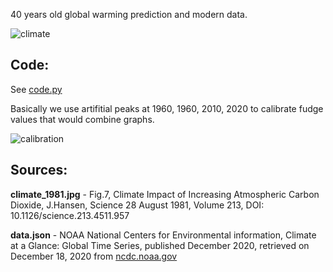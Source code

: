 40 years old global warming prediction and modern data.

![climate](images/climate_1981_and_modern.png)

## Code:

See [code.py](code.py)

Basically we use artifitial peaks at 1960, 1960, 2010, 2020 to calibrate fudge values that would combine graphs.

![calibration](images/climate_1981_calibration.png)

## Sources:

**climate_1981.jpg** - Fig.7, Climate Impact of Increasing Atmospheric Carbon Dioxide, J.Hansen, Science 28 August 1981, Volume 213, DOI: 10.1126/science.213.4511.957

**data.json** - NOAA National Centers for Environmental information, Climate at a Glance: Global Time Series, published December 2020, retrieved on December 18, 2020 from [ncdc.noaa.gov](https://www.ncdc.noaa.gov/cag/global/time-series/globe/land_ocean/ann/3/1880-2020)
